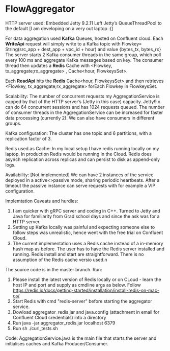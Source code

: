 # FlowAggregator

HTTP server used: Embedded Jetty 9.2.11
Left Jetty’s QueueThreadPool to the default [I am developing on a very out laptop :(]

For data aggregation used **Kafka** Queues, hosted on Confluent cloud.
Each **WriteApi** request will simply write to a Kafka topic with Flowkey= String(src_app + dest_app + vpc_id + hour) and value {bytes_tx, bytes_rx}
The server starts 2 Kafka consumer threads in the same group, which poll every 100 ms and aggregate Kafka messages based on key.
The consumer thread then updates a **Redis** Cache with <Flowkey, tx_aggregate;rx_aggregate> , Cache<hour, FlowkeysSet>.

Each **ReadApi**  hits the **Redis** Cache<hour, FlowkeysSet> and then retrieves <Flowkey, tx_aggregate;rx_aggregate> forEach Flowkey in FlowkeysSet.

Scalability:
The number of concurrent requests my AggregationService is capped by that of the HTTP server’s (Jetty in this case) capacity. Jetty9.x can do 64 concurrent sessions and has 1024 requests queued.
The number of consumer threads in the AggregationService can be increased for faster data processing (currently 2). We can also have consumers in different groups.

Kafka configuration: The cluster has one topic and 6 partitions, with a replication factor of 3.

Redis used as Cache: In my local setup I have redis running locally on my laptop. In production Redis would be running in the Cloud. Redis does asynch
replication across replicas and can persist to disk as append-only logs.

Availability: [Not implemented]
We can have 2 instances of the service deployed in a active<>passive mode, sharing periodic heartbeats. After a timeout the passive instance can serve requests with for example a VIP configuration.

Implemtation Caveats and hurdles:
1. I am quicker with gRPC server and coding in C++. Turned to Jetty and Java for familiarity 
from Grad school days and since the ask was for a HTTP server.
2. Setting up Kafka locally was painful and expecting someone else to follow steps was unrealistic, hence went with the free trial on Confluent Cloud.
3. The current implementation uses a Redis cache instead of a in-memory hash map as before. The user has to have the Redis server installed and running.
Redis install and start are straightforward. There is no assumption of the Redis cache versio used.n
  
The source code is in the master branch.
Run:
1. Please install the latest version of Redis locally or on CLoud - learn the host IP and port and supply as cmdline args as below. Follow  https://redis.io/docs/getting-started/installation/install-redis-on-mac-os/
2. Start Redis with cmd "redis-server" before starting the aggregator service.
3. Dowload aggregator_redis.jar and java.config (attachment in email for Confluent Cloud credentials) into a directory
4. Run  java -jar aggregator_redis.jar localhost 6379
5. Run sh ./curl_tests.sh

Code:
AggregationService.java is the main file that starts the server and initialises caches and Kafka Producer/Consumer.
